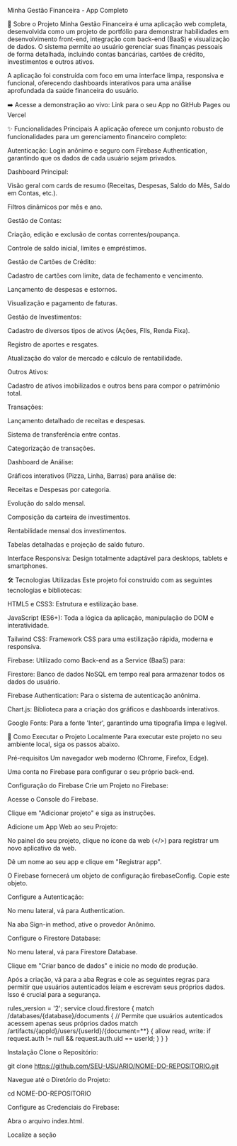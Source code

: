 Minha Gestão Financeira - App Completo

🎯 Sobre o Projeto
Minha Gestão Financeira é uma aplicação web completa, desenvolvida como um projeto de portfólio para demonstrar habilidades em desenvolvimento front-end, integração com back-end (BaaS) e visualização de dados. O sistema permite ao usuário gerenciar suas finanças pessoais de forma detalhada, incluindo contas bancárias, cartões de crédito, investimentos e outros ativos.

A aplicação foi construída com foco em uma interface limpa, responsiva e funcional, oferecendo dashboards interativos para uma análise aprofundada da saúde financeira do usuário.

➡️ Acesse a demonstração ao vivo: Link para o seu App no GitHub Pages ou Vercel

✨ Funcionalidades Principais
A aplicação oferece um conjunto robusto de funcionalidades para um gerenciamento financeiro completo:

Autenticação: Login anônimo e seguro com Firebase Authentication, garantindo que os dados de cada usuário sejam privados.

Dashboard Principal:

Visão geral com cards de resumo (Receitas, Despesas, Saldo do Mês, Saldo em Contas, etc.).

Filtros dinâmicos por mês e ano.

Gestão de Contas:

Criação, edição e exclusão de contas correntes/poupança.

Controle de saldo inicial, limites e empréstimos.

Gestão de Cartões de Crédito:

Cadastro de cartões com limite, data de fechamento e vencimento.

Lançamento de despesas e estornos.

Visualização e pagamento de faturas.

Gestão de Investimentos:

Cadastro de diversos tipos de ativos (Ações, FIIs, Renda Fixa).

Registro de aportes e resgates.

Atualização do valor de mercado e cálculo de rentabilidade.

Outros Ativos:

Cadastro de ativos imobilizados e outros bens para compor o patrimônio total.

Transações:

Lançamento detalhado de receitas e despesas.

Sistema de transferência entre contas.

Categorização de transações.

Dashboard de Análise:

Gráficos interativos (Pizza, Linha, Barras) para análise de:

Receitas e Despesas por categoria.

Evolução do saldo mensal.

Composição da carteira de investimentos.

Rentabilidade mensal dos investimentos.

Tabelas detalhadas e projeção de saldo futuro.

Interface Responsiva: Design totalmente adaptável para desktops, tablets e smartphones.

🛠️ Tecnologias Utilizadas
Este projeto foi construído com as seguintes tecnologias e bibliotecas:

HTML5 e CSS3: Estrutura e estilização base.

JavaScript (ES6+): Toda a lógica da aplicação, manipulação do DOM e interatividade.

Tailwind CSS: Framework CSS para uma estilização rápida, moderna e responsiva.

Firebase: Utilizado como Back-end as a Service (BaaS) para:

Firestore: Banco de dados NoSQL em tempo real para armazenar todos os dados do usuário.

Firebase Authentication: Para o sistema de autenticação anônima.

Chart.js: Biblioteca para a criação dos gráficos e dashboards interativos.

Google Fonts: Para a fonte 'Inter', garantindo uma tipografia limpa e legível.

🚀 Como Executar o Projeto Localmente
Para executar este projeto no seu ambiente local, siga os passos abaixo.

Pré-requisitos
Um navegador web moderno (Chrome, Firefox, Edge).

Uma conta no Firebase para configurar o seu próprio back-end.

Configuração do Firebase
Crie um Projeto no Firebase:

Acesse o Console do Firebase.

Clique em "Adicionar projeto" e siga as instruções.

Adicione um App Web ao seu Projeto:

No painel do seu projeto, clique no ícone da web (</>) para registrar um novo aplicativo da web.

Dê um nome ao seu app e clique em "Registrar app".

O Firebase fornecerá um objeto de configuração firebaseConfig. Copie este objeto.

Configure a Autenticação:

No menu lateral, vá para Authentication.

Na aba Sign-in method, ative o provedor Anônimo.

Configure o Firestore Database:

No menu lateral, vá para Firestore Database.

Clique em "Criar banco de dados" e inicie no modo de produção.

Após a criação, vá para a aba Regras e cole as seguintes regras para permitir que usuários autenticados leiam e escrevam seus próprios dados. Isso é crucial para a segurança.

rules_version = '2';
service cloud.firestore {
  match /databases/{database}/documents {
    // Permite que usuários autenticados acessem apenas seus próprios dados
    match /artifacts/{appId}/users/{userId}/{document=**} {
      allow read, write: if request.auth != null && request.auth.uid == userId;
    }
  }
}

Instalação
Clone o Repositório:

git clone https://github.com/SEU-USUARIO/NOME-DO-REPOSITORIO.git

Navegue até o Diretório do Projeto:

cd NOME-DO-REPOSITORIO

Configure as Credenciais do Firebase:

Abra o arquivo index.html.

Localize a seção <script type="module"> no final do arquivo.

Encontre o objeto firebaseConfig e substitua os valores de placeholder pelos valores que você copiou do seu console do Firebase.

const firebaseConfig = {
    apiKey: "SUA_API_KEY",
    authDomain: "SEU_AUTH_DOMAIN",
    projectId: "SEU_PROJECT_ID",
    storageBucket: "SEU_STORAGE_BUCKET",
    messagingSenderId: "SEU_MESSAGING_SENDER_ID",
    appId: "SEU_APP_ID"
};

Abra o index.html no seu Navegador:

Você pode simplesmente abrir o arquivo index.html diretamente no seu navegador, ou usar uma extensão como o "Live Server" no VS Code para uma melhor experiência de desenvolvimento.

E pronto! A aplicação estará rodando no seu ambiente local, conectada ao seu próprio back-end do Firebase.

📄 Licença
Este projeto está sob a licença MIT. Veja o arquivo LICENSE para mais detalhes.

📬 Contato
Maikon Morassutti

LinkedIn: https://www.linkedin.com/in/maikon-morassutti-42972132/
GitHub: https://github.com/MaikonMorassutti

Email: maikon.morassutti@hotmail.com
